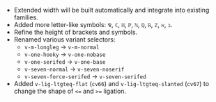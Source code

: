 * Extended width will be built automatically and integrate into existing families.
* Added more letter-like symbols: `⅋`, `ℂ`, `ℍ`, `ℙ`, `ℕ`, `ℚ`, `ℝ`, `ℤ`, `ℵ`, `ℶ`.
* Refine the height of brackets and symbols.
* Renamed various variant selectors:
	* `v-m-longleg` → `v-m-normal`
	* `v-one-hooky` → `v-one-nobase`
	* `v-one-serifed` → `v-one-base`
	* `v-seven-normal` → `v-seven-noserif`
	* `v-seven-force-serifed` → `v-seven-serifed`
* Added `v-lig-ltgteq-flat` (`cv66`) and `v-lig-ltgteq-slanted` (`cv67`) to change the shape of `<=` and `>=` ligation.
